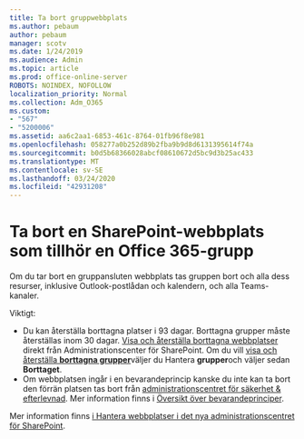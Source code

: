```yaml
---
title: Ta bort gruppwebbplats
ms.author: pebaum
author: pebaum
manager: scotv
ms.date: 1/24/2019
ms.audience: Admin
ms.topic: article
ms.prod: office-online-server
ROBOTS: NOINDEX, NOFOLLOW
localization_priority: Normal
ms.collection: Adm_O365
ms.custom:
- "567"
- "5200006"
ms.assetid: aa6c2aa1-6853-461c-8764-01fb96f8e981
ms.openlocfilehash: 058277a0b252d89b2fba9b9d8d6131395614f74a
ms.sourcegitcommit: b0d5b68366028abcf08610672d5bc9d3b25ac433
ms.translationtype: MT
ms.contentlocale: sv-SE
ms.lasthandoff: 03/24/2020
ms.locfileid: "42931208"
---
```

# <a name="delete-a-sharepoint-site-that-belongs-to-an-office-365-group"></a>Ta bort en SharePoint-webbplats som tillhör en Office 365-grupp

Om du tar bort en gruppansluten webbplats tas gruppen bort och alla dess resurser, inklusive Outlook-postlådan och kalendern, och alla Teams-kanaler.
  
Viktigt:

- Du kan återställa borttagna platser i 93 dagar. Borttagna grupper måste återställas inom 30 dagar. [Visa och återställa borttagna webbplatser](https://admin.microsoft.com/sharepoint?page=recyclebin&modern=true) direkt från Administrationscenter för SharePoint. Om du vill [visa och återställa **borttagna grupper**](https://outlook.office.com/people/group/deleted)väljer du Hantera **grupper**och väljer sedan **Borttaget**.
- Om webbplatsen ingår i en bevarandeprincip kanske du inte kan ta bort den förrän platsen tas bort från [administrationscentret för säkerhet & efterlevnad](https://protection.office.com/?rfr=AdminCenter#/retention). Mer information finns i [Översikt över bevarandeprinciper](https://docs.microsoft.com/office365/securitycompliance/retention-policies#content-in-onedrive-accounts-and-sharepoint-sites).
  
Mer information finns [i Hantera webbplatser i det nya administrationscentret för SharePoint](https://docs.microsoft.com/sharepoint/manage-sites-in-new-admin-center).
